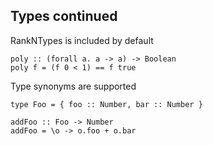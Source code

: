 ##  Types continued

RankNTypes is included by default

    poly :: (forall a. a -> a) -> Boolean
    poly f = (f 0 < 1) == f true

Type synonyms are supported

    type Foo = { foo :: Number, bar :: Number }

    addFoo :: Foo -> Number
    addFoo = \o -> o.foo + o.bar

